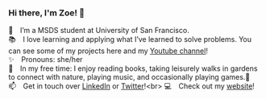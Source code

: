 ### Hi there, I'm Zoe! 👋
🌱&emsp;I’m a MSDS student at University of San Francisco.<br>
📚&emsp;I love learning and applying what I’ve learned to solve problems. You can see some of my projects here and my [Youtube channel](https://www.youtube.com/channel/UCiT66aj2Zh_GOyhYuud0Iog)!<br>
✨&emsp;Pronouns: she/her<br>
🎈&emsp;In my free time: I enjoy reading books, taking leisurely walks in gardens to connect with nature, playing music, and occasionally playing games.🌻<br>
📫&emsp;Get in touch over [LinkedIn](https://www.linkedin.com/in/zoe-le/) or [Twitter](https://twitter.com/zoe_le_)!<br>
💻&emsp;Check out my [website](https://zoelesv.github.io/sayhi/)! 
